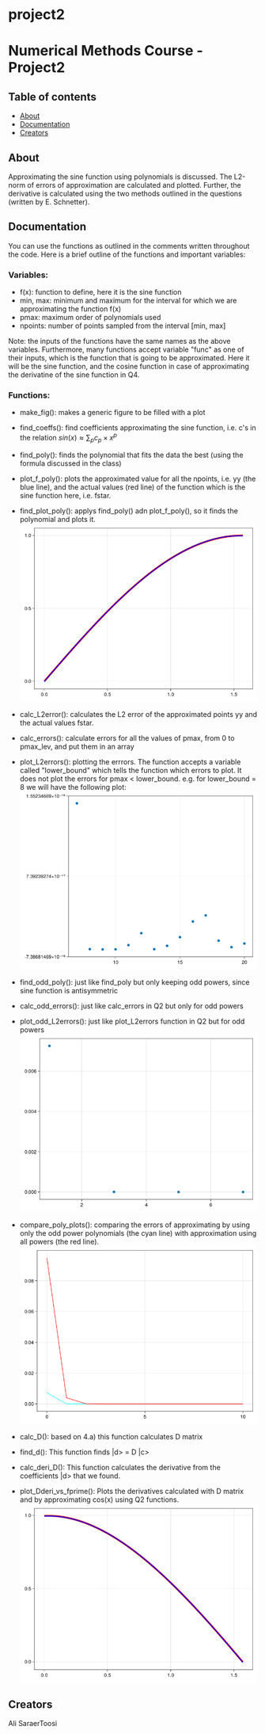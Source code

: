 # project2
Numerical Methods Course - Project2
=========

## Table of contents

- [About](#about)
- [Documentation](#documentation)
- [Creators](#creators)


## About

Approximating the sine function using polynomials is discussed. The L2-norm of errors of approximation are calculated and plotted. Further, the derivative is calculated using the two methods outlined in the questions (written by E. Schnetter).


## Documentation
You can use the functions as outlined in the comments written throughout the code. Here is a brief outline of the functions and important variables:

### Variables:
  - f(x): function to define, here it is the sine function
  - min, max: minimum and maximum for the interval for which we are approximating the function f(x)
  - pmax: maximum order of polynomials used
  - npoints: number of points sampled from the interval [min, max]
  

  Note: the inputs of the functions have the same names as the above variables. Furthermore, many functions accept variable "func" as one of their inputs, which is the function that is going to be approximated. Here it will be the sine function, and the cosine function in case of approximating the derivatine of the sine function in Q4.
  ### Functions:
  - make_fig(): makes a generic figure to be filled with a plot
  - find_coeffs(): find coefficients approximating the sine function, i.e. c's in the relation
  $sin(x) \approx \sum_p c_p \times x^p$
  - find_poly(): finds the polynomial that fits the data the best (using the formula discussed in the class)
  - plot_f_poly(): plots the approximated value for all the npoints, i.e. yy (the blue line), and the actual values (red line) of the function which is the sine function here, i.e. fstar.
  - find_plot_poly(): applys find_poly() adn plot_f_poly(), so it finds the polynomial and plots it.
  ![alt text](https://github.com/as2c/project2/blob/main/q1pmax3.png)
  
  - calc_L2error(): calculates the L2 error of the approximated points yy and the actual values fstar.
  - calc_errors(): calculate errors for all the values of pmax, from 0 to pmax_lev, and put them in an array
  - plot_L2errors(): plotting the errrors. The function accepts a variable called "lower_bound" which tells the function which errors to plot. It does not plot the errors for pmax < lower_bound. e.g. for lower_bound = 8 we will have the following plot:
  ![alt text](https://github.com/as2c/project2/blob/main/errors_from8.png)
  - find_odd_poly(): just like find_poly but only keeping odd powers, since sine function is antisymmetric
  - calc_odd_errors(): just like calc_errors in Q2 but only for odd powers
  - plot_odd_L2errors(): just like plot_L2errors function in Q2 but for odd powers
  ![alt text](https://github.com/as2c/project2/blob/main/errors_odd.png)
  - compare_poly_plots(): comparing the errors of approximating by using only the odd power polynomials (the cyan line) with approximation using all powers (the red line).
  ![alt text](https://github.com/as2c/project2/blob/main/compare_plots.png)
  - calc_D(): based on 4.a) this function calculates D matrix
  - find_d(): This function finds |d> = D |c>
  - calc_deri_D(): This function calculates the derivative from the coefficients |d> that we found.
  - plot_Dderi_vs_fprime(): Plots the derivatives calculated with D matrix and by approximating cos(x) using Q2 functions.
  ![alt text](https://github.com/as2c/project2/blob/main/plot_der_vs_fprime.png)
## Creators

Ali SaraerToosi
